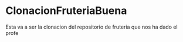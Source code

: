 # ClonacionFruteriaBuena
Esta va a ser la clonacion del repositorio de fruteria que nos ha dado el profe
